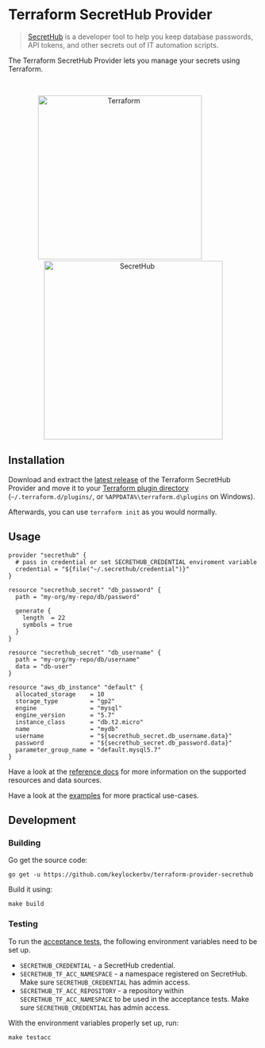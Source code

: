# Terraform SecretHub Provider

> [SecretHub](https://secrethub.io) is a developer tool to help you keep database passwords, API tokens, and other secrets out of IT automation scripts.

The Terraform SecretHub Provider lets you manage your secrets using Terraform.

<br>

<p align="center">
  <img src="https://cdn.rawgit.com/hashicorp/terraform-website/master/content/source/assets/images/logo-hashicorp.svg" alt="Terraform" width="330px">
  <img width="50px"/>
  <img src="https://secrethub.io/img/secrethub-logo.png" alt="SecretHub" width="360px">
</p>


## Installation

Download and extract the [latest release](https://github.com/keylockerbv/terraform-provider-secrethub/releases/latest) of the Terraform SecretHub Provider and move it to your [Terraform plugin directory](https://www.terraform.io/docs/configuration/providers.html#third-party-plugins) (`~/.terraform.d/plugins/`, or `%APPDATA%\terraform.d\plugins` on Windows).

Afterwards, you can use `terraform init` as you would normally.

## Usage

```hcl
provider "secrethub" {
  # pass in credential or set SECRETHUB_CREDENTIAL enviroment variable
  credential = "${file("~/.secrethub/credential")}" 
}

resource "secrethub_secret" "db_password" {
  path = "my-org/my-repo/db/password"

  generate {
    length  = 22
    symbols = true
  }
}

resource "secrethub_secret" "db_username" {
  path = "my-org/my-repo/db/username"
  data = "db-user"
}

resource "aws_db_instance" "default" {
  allocated_storage    = 10
  storage_type         = "gp2"
  engine               = "mysql"
  engine_version       = "5.7"
  instance_class       = "db.t2.micro"
  name                 = "mydb"
  username             = "${secrethub_secret.db_username.data}"
  password             = "${secrethub_secret.db_password.data}"
  parameter_group_name = "default.mysql5.7"
}
```

Have a look at the [reference docs](/website/docs) for more information on the supported resources and data sources.

Have a look at the [examples](/examples) for more practical use-cases.

## Development

### Building

Go get the source code:

```
go get -u https://github.com/keylockerbv/terraform-provider-secrethub
```

Build it using:

```
make build
```

### Testing

To run the [acceptance tests](https://www.terraform.io/docs/extend/testing/acceptance-tests/index.html), the following environment variables need to be set up.

* `SECRETHUB_CREDENTIAL` - a SecretHub credential.
* `SECRETHUB_TF_ACC_NAMESPACE` - a namespace registered on SecretHub. Make sure `SECRETHUB_CREDENTIAL` has admin access.
* `SECRETHUB_TF_ACC_REPOSITORY` - a repository within `SECRETHUB_TF_ACC_NAMESPACE` to be used in the acceptance tests. Make sure `SECRETHUB_CREDENTIAL` has admin access.

With the environment variables properly set up, run:

```
make testacc
```
